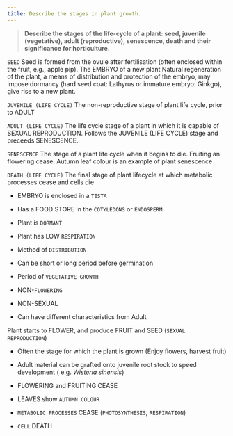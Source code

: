 ```yaml
---
title: Describe the stages in plant growth.
---
```



> **Describe the stages of the life-cycle of a plant:
seed, juvenile (vegetative), adult (reproductive),
senescence, death and their significance for
horticulture.** 


`SEED`
Seed is formed from the ovule after fertilisation (often enclosed within the fruit, e.g., apple pip). The EMBRYO of a new plant
Natural regeneration of the plant, a means of distribution and protection of the embryo, may impose dormancy (hard seed coat: Lathyrus or immature embryo: Ginkgo), give rise to a new plant.



`JUVENILE (LIFE CYCLE)`
The non-reproductive stage of plant life cycle, prior to ADULT


`ADULT (LIFE CYCLE)`
The life cycle stage of a plant in which it is capable of SEXUAL REPRODUCTION. Follows the JUVENILE (LIFE CYCLE) stage and preceeds SENESCENCE.


`SENESCENCE`
The stage of a plant life cycle when it begins to die. Fruiting an flowering cease. Autumn leaf colour is an example of plant senescence


`DEATH (LIFE CYCLE)`
The final stage of plant lifecycle at which metabolic processes cease and cells die


 - EMBRYO is enclosed in a `TESTA`
 - Has a FOOD STORE in the `COTYLEDONS` or `ENDOSPERM` 
 - Plant is `DORMANT`
 - Plant has LOW `RESPIRATION`
 - Method of `DISTRIBUTION`
 - Can be short or long period before germination

- Period of `VEGETATIVE GROWTH`
- NON-`FLOWERING`
- NON-SEXUAL
- Can have different characteristics from Adult

Plant starts to FLOWER, and produce FRUIT and SEED (`SEXUAL REPRODUCTION`)
 - Often the stage for which the plant is grown (Enjoy flowers, harvest fruit)
 - Adult material can be grafted onto juvenile root stock to speed development ( e.g. *Wisteria sinensis*)

 - FLOWERING and FRUITING CEASE
 - LEAVES show `AUTUMN COLOUR`

- `METABOLIC PROCESSES` CEASE (`PHOTOSYNTHESIS`, `RESPIRATION`)
- `CELL` DEATH
